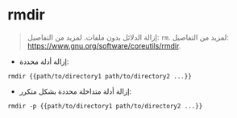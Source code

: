 # rmdir

> إزالة الدلائل بدون ملفات.
> لمزيد من التفاصيل: `rm`.
> لمزيد من التفاصيل: <https://www.gnu.org/software/coreutils/rmdir>.

- إزالة أدلة محددة:

`rmdir {{path/to/directory1 path/to/directory2 ...}}`

- إزالة أدلة متداخلة محددة بشكل متكرر:

`rmdir -p {{path/to/directory1 path/to/directory2 ...}}`

